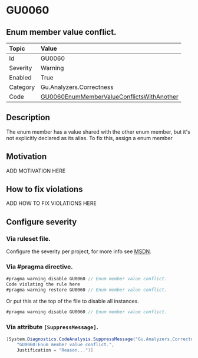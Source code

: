 # GU0060
## Enum member value conflict.

| Topic    | Value
| :--      | :--
| Id       | GU0060
| Severity | Warning
| Enabled  | True
| Category | Gu.Analyzers.Correctness
| Code     | [GU0060EnumMemberValueConflictsWithAnother]([GU0060EnumMemberValueConflictsWithAnother](https://github.com/DotNetAnalyzers/Gu.Analyzers/blob/master/Gu.Analyzers/GU0060EnumMemberValueConflictsWithAnother.cs))

## Description

The enum member has a value shared with the other enum member, but it's not explicitly declared as its alias. To fix this, assign a enum member

## Motivation

ADD MOTIVATION HERE

## How to fix violations

ADD HOW TO FIX VIOLATIONS HERE

<!-- start generated config severity -->
## Configure severity

### Via ruleset file.

Configure the severity per project, for more info see [MSDN](https://msdn.microsoft.com/en-us/library/dd264949.aspx).

### Via #pragma directive.
```C#
#pragma warning disable GU0060 // Enum member value conflict.
Code violating the rule here
#pragma warning restore GU0060 // Enum member value conflict.
```

Or put this at the top of the file to disable all instances.
```C#
#pragma warning disable GU0060 // Enum member value conflict.
```

### Via attribute `[SuppressMessage]`.

```C#
[System.Diagnostics.CodeAnalysis.SuppressMessage("Gu.Analyzers.Correctness", 
    "GU0060:Enum member value conflict.", 
    Justification = "Reason...")]
```
<!-- end generated config severity -->